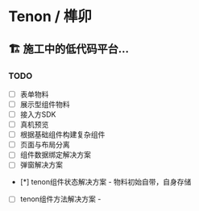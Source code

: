 # Tenon / 榫卯

## 🏗️ 施工中的低代码平台...

### TODO
- [ ] 表单物料
- [ ] 展示型组件物料
- [ ] 接入方SDK
- [ ] 真机预览
- [ ] 根据基础组件构建复杂组件
- [ ] 页面与布局分离
- [ ] 组件数据绑定解决方案
- [ ] 弹窗解决方案
- [*] tenon组件状态解决方案 - 物料初始自带，自身存储
- [ ] tenon组件方法解决方案 - 
